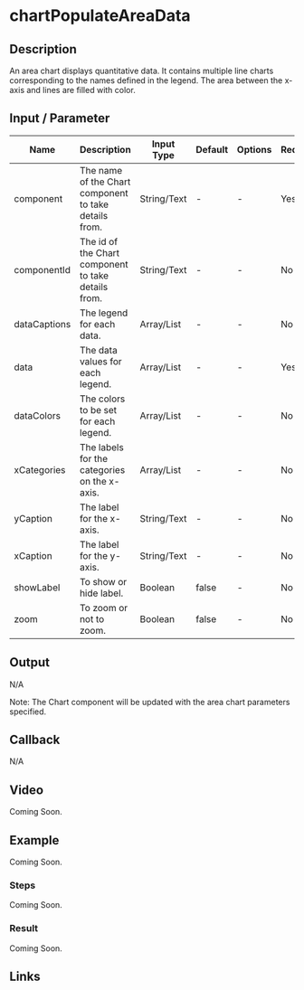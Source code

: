 # chartPopulateAreaData

## Description

An area chart displays quantitative data. It contains multiple line charts corresponding to the names defined in the legend. The area between the x-axis and lines are filled with color.

## Input / Parameter

| Name | Description | Input Type | Default | Options | Required |
| ------ | ------ | ------ | ------ | ------ | ------ |
| component | The name of the Chart component to take details from. | String/Text | - | - | Yes |
| componentId | The id of the Chart component to take details from. | String/Text | - | - | No | 
| dataCaptions | The legend for each data. | Array/List | - | - | No | 
| data | The data values for each legend. | Array/List | - | - | Yes |
| dataColors | The colors to be set for each legend. | Array/List | - | - | No |
| xCategories | The labels for the categories on the x-axis. | Array/List | - | - | No |
| yCaption | The label for the x-axis. | String/Text | - | - | No |
| xCaption | The label for the y-axis. | String/Text | - | - | No |
| showLabel | To show or hide label. | Boolean | false | - | No |
| zoom | To zoom or not to zoom. | Boolean | false | - | No |

## Output

N/A 

Note: The Chart component will be updated with the area chart parameters specified.

## Callback

N/A

## Video

Coming Soon.

<!-- Format: [![Video]({image-path})]({url-link}) -->

## Example

Coming Soon.

<!-- Share a scenario, like a user requirements. -->

### Steps

Coming Soon.

<!-- Show the steps and share some screenshots.

1. .....

Format: ![]({image-path}) -->

### Result

Coming Soon.

<!-- Explain the output.

Format: ![]({image-path}) -->

## Links